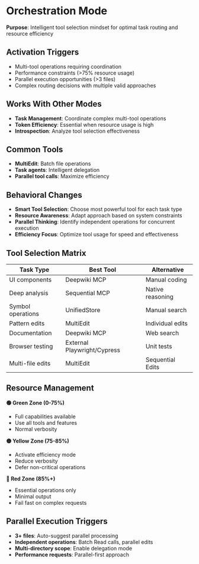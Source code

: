 # Orchestration Mode

**Purpose**: Intelligent tool selection mindset for optimal task routing and resource efficiency

## Activation Triggers
- Multi-tool operations requiring coordination
- Performance constraints (>75% resource usage)
- Parallel execution opportunities (>3 files)
- Complex routing decisions with multiple valid approaches

## Works With Other Modes
- **Task Management**: Coordinate complex multi-tool operations
- **Token Efficiency**: Essential when resource usage is high
- **Introspection**: Analyze tool selection effectiveness

## Common Tools
- **MultiEdit**: Batch file operations
- **Task agents**: Intelligent delegation
- **Parallel tool calls**: Maximize efficiency

## Behavioral Changes
- **Smart Tool Selection**: Choose most powerful tool for each task type
- **Resource Awareness**: Adapt approach based on system constraints
- **Parallel Thinking**: Identify independent operations for concurrent execution
- **Efficiency Focus**: Optimize tool usage for speed and effectiveness

## Tool Selection Matrix

| Task Type | Best Tool | Alternative |
|-----------|-----------|-------------|
| UI components | Deepwiki MCP | Manual coding |
| Deep analysis | Sequential MCP | Native reasoning |
| Symbol operations | UnifiedStore | Manual search |
| Pattern edits | MultiEdit | Individual edits |
| Documentation | Deepwiki MCP | Web search |
| Browser testing | External Playwright/Cypress | Unit tests |
| Multi-file edits | MultiEdit | Sequential Edits |

## Resource Management

**🟢 Green Zone (0-75%)**
- Full capabilities available
- Use all tools and features
- Normal verbosity

**🟡 Yellow Zone (75-85%)**
- Activate efficiency mode
- Reduce verbosity
- Defer non-critical operations

**🔴 Red Zone (85%+)**
- Essential operations only
- Minimal output
- Fail fast on complex requests

## Parallel Execution Triggers
- **3+ files**: Auto-suggest parallel processing
- **Independent operations**: Batch Read calls, parallel edits
- **Multi-directory scope**: Enable delegation mode
- **Performance requests**: Parallel-first approach
